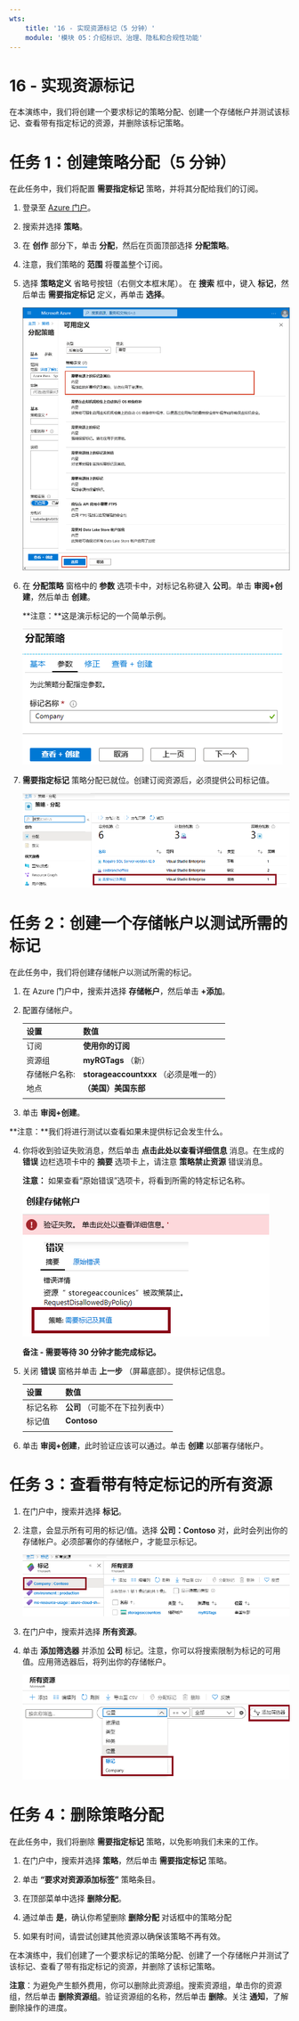```yaml
---
wts:
    title: '16 - 实现资源标记（5 分钟）'
    module: '模块 05：介绍标识、治理、隐私和合规性功能'
---
```

# 16 - 实现资源标记

在本演练中，我们将创建一个要求标记的策略分配、创建一个存储帐户并测试该标记、查看带有指定标记的资源，并删除该标记策略。

# 任务 1：创建策略分配（5 分钟）

在此任务中，我们将配置 **需要指定标记** 策略，并将其分配给我们的订阅。 

1. 登录至 [Azure 门户](https://portal.azure.com)。

2. 搜索并选择 **策略**。 

3. 在 **创作** 部分下，单击 **分配**，然后在页面顶部选择 **分配策略**。

4. 注意，我们策略的 **范围** 将覆盖整个订阅。 

5. 选择 **策略定义** 省略号按钮（右侧文本框末尾）。  在 **搜索** 框中，键入 **标记**，然后单击 **需要指定标记** 定义，再单击 **选择**。

   ![“可用定义”窗格的屏幕截图，其中已选中“需要指定标记”。](../images/1701.png)

6.  在 **分配策略** 窗格中的 **参数** 选项卡中，对标记名称键入 **公司**。单击 **审阅+创建**，然后单击 **创建**。

    **注意：**这是演示标记的一个简单示例。 

    ![“分配策略”窗格的屏幕快照，其中已填写标记名称。](../images/1702.png)

7. **需要指定标记** 策略分配已就位。创建订阅资源后，必须提供公司标记值。

   ![此屏幕截图显示了“策略 - 分配”窗格，其中突出显示了允许的位置分配。](../images/1703.png)

# 任务 2：创建一个存储帐户以测试所需的标记

在此任务中，我们将创建存储帐户以测试所需的标记。 

1. 在 Azure 门户中，搜索并选择 **存储帐户**，然后单击 **+添加**。

2. 配置存储帐户。 

    | 设置 | 数值 | 
    | --- | --- |
    | 订阅 | **使用你的订阅** |
    | 资源组 | **myRGTags** （新） |
    | 存储帐户名称:  | **storageaccountxxx** （必须是唯一的） |
    | 地点 | **（美国）美国东部** |
    | | |

3. 单击 **审阅+创建**。 

**注意：**我们将进行测试以查看如果未提供标记会发生什么。 

4. 你将收到验证失败消息，然后单击 **点击此处以查看详细信息** 消息。在生成的 **错误** 边栏选项卡中的 **摘要** 选项卡上，请注意 **策略禁止资源** 错误消息。

    **注意：** 如果查看“原始错误”选项卡，将看到所需的特定标记名称。 

    ![由于策略错误而未允许的屏幕截图。](../images/1704.png)

    **备注 - 需要等待 30 分钟才能完成标记。** 

5. 关闭 **错误** 窗格并单击 **上一步** （屏幕底部）。提供标记信息。 

    | 设置 | 数值 | 
    | --- | --- |
    | 标记名称 | **公司** （可能不在下拉列表中） |
    | 标记值 | **Contoso** |
    | | |

6. 单击 **审阅+创建**，此时验证应该可以通过。单击 **创建** 以部署存储帐户。 

# 任务 3：查看带有特定标记的所有资源

1. 在门户中，搜索并选择 **标记**。

2. 注意，会显示所有可用的标记/值。选择 **公司：Contoso** 对，此时会列出你的存储帐户。必须部署你的存储帐户，才能显示标记。 

   ![“标记”的屏幕截图，其中选择了“公司”和“contoso”。](../images/1705.png)

3. 在门户中，搜索并选择 **所有资源**。

4. 单击 **添加筛选器** 并添加 **公司** 标记。注意，你可以将搜索限制为标记的可用值。应用筛选器后，将列出你的存储帐户。

    ![“所有资源”筛选器的屏幕截图，其中选择了“公司”。](../images/1706.png)

# 任务 4：删除策略分配

在此任务中，我们将删除 **需要指定标记** 策略，以免影响我们未来的工作。 

1. 在门户中，搜索并选择 **策略**，然后单击 **需要指定标记** 策略。

2. 单击 **“要求对资源添加标签”** 策略条目。

3. 在顶部菜单中选择 **删除分配**。

4. 通过单击 **是**，确认你希望删除 **删除分配** 对话框中的策略分配

5. 如果有时间，请尝试创建其他资源以确保该策略不再有效。

在本演练中，我们创建了一个要求标记的策略分配、创建了一个存储帐户并测试了该标记、查看了带有指定标记的资源，并删除了该标记策略。


**注意**：为避免产生额外费用，你可以删除此资源组。搜索资源组，单击你的资源组，然后单击 **删除资源组**。验证资源组的名称，然后单击 **删除**。关注 **通知**，了解删除操作的进度。
